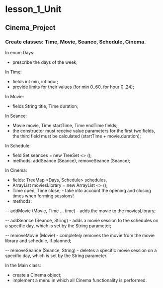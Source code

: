 # lesson_1_Unit

## Cinema_Project

### Create classes: Time, Movie, Seance, Schedule, Cinema.

In enum Days:

- prescribe the days of the week;

In Time:

- fields int min, int hour;
- provide limits for their values (for min 0..60, for hour 0..24);

In Movie:

- fields String title, Time duration;

In Seance:

- Movie movie, Time startTime, Time endTime fields;
- the constructor must receive value parameters for the first two fields, the third field must be calculated (startTime + movie.duration);

In Schedule:

- field Set seances = new TreeSet <> ();
- methods: addSeance (Seance), removeSeance (Seance);

In Cinema:

- fields: TreeMap <Days, Schedule> schedules,
- ArrayList moviesLibrary = new ArrayList <> ();
- Time open, Time close; - take into account the opening and closing times when forming sessions!
- methods: 

-- addMovie (Movie, Time ... time) - adds the movie to the moviesLibrary;

-- addSeance (Seance, String) - adds a movie session to the schedules on a specific day, which is set by the String parameter;

-- removeMovie (Movie) - completely removes the movie from the movie library and schedule, if planned;

-- removeSeance (Seance, String) - deletes a specific movie session on a specific day, which is set by the String parameter.

In the Main class:

- create a Cinema object;
- implement a menu in which all Cinema functionality is performed.
